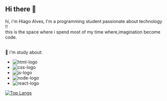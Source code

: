 ## Hi there 👋

hi, i'm Hiago Alves, I'm a programming student passionate about technology !!
<br>
this is the space where i spend most of my time where,imagination become code.
<br>
<br>

   :pencil:    i'm study about:
-  <img src="https://img.shields.io/badge/HTML5-E34F26?style=for-the-badge&logo=html5&logoColor=white" alt="html-logo" />
-  <img src="https://img.shields.io/badge/CSS3-1572B6?style=for-the-badge&logo=css3&logoColor=white" alt="css-logo" />
-  <img src="https://img.shields.io/badge/JavaScript-F7DF1E?style=for-the-badge&logo=javascript&logoColor=black" alt="js-logo" />
-  <img src="https://img.shields.io/badge/Node.js-43853D?style=for-the-badge&logo=node.js&logoColor=white" alt="node-logo" /> 
-  <img src="https://img.shields.io/badge/React-20232A?style=for-the-badge&logo=react&logoColor=61DAFB" alt="react-logo" />


[![Top Langs](https://github-readme-stats.vercel.app/api/top-langs/?username=Hiagoalves76)](https://github.com/anuraghazra/github-readme-stats)
